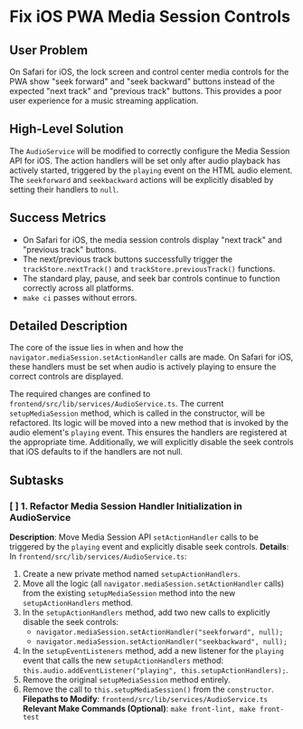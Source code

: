 # Fix iOS PWA Media Session Controls

## User Problem
On Safari for iOS, the lock screen and control center media controls for the PWA show "seek forward" and "seek backward" buttons instead of the expected "next track" and "previous track" buttons. This provides a poor user experience for a music streaming application.

## High-Level Solution
The `AudioService` will be modified to correctly configure the Media Session API for iOS. The action handlers will be set only after audio playback has actively started, triggered by the `playing` event on the HTML audio element. The `seekforward` and `seekbackward` actions will be explicitly disabled by setting their handlers to `null`.

## Success Metrics
- On Safari for iOS, the media session controls display "next track" and "previous track" buttons.
- The next/previous track buttons successfully trigger the `trackStore.nextTrack()` and `trackStore.previousTrack()` functions.
- The standard play, pause, and seek bar controls continue to function correctly across all platforms.
- `make ci` passes without errors.

## Detailed Description
The core of the issue lies in when and how the `navigator.mediaSession.setActionHandler` calls are made. On Safari for iOS, these handlers must be set when audio is actively playing to ensure the correct controls are displayed.

The required changes are confined to `frontend/src/lib/services/AudioService.ts`. The current `setupMediaSession` method, which is called in the constructor, will be refactored. Its logic will be moved into a new method that is invoked by the audio element's `playing` event. This ensures the handlers are registered at the appropriate time. Additionally, we will explicitly disable the seek controls that iOS defaults to if the handlers are not null.

## Subtasks

### [ ] 1. Refactor Media Session Handler Initialization in AudioService
**Description**: Move Media Session API `setActionHandler` calls to be triggered by the `playing` event and explicitly disable seek controls.
**Details**:
In `frontend/src/lib/services/AudioService.ts`:
1.  Create a new private method named `setupActionHandlers`.
2.  Move all the logic (all `navigator.mediaSession.setActionHandler` calls) from the existing `setupMediaSession` method into the new `setupActionHandlers` method.
3.  In the `setupActionHandlers` method, add two new calls to explicitly disable the seek controls:
    - `navigator.mediaSession.setActionHandler("seekforward", null);`
    - `navigator.mediaSession.setActionHandler("seekbackward", null);`
4.  In the `setupEventListeners` method, add a new listener for the `playing` event that calls the new `setupActionHandlers` method: `this.audio.addEventListener("playing", this.setupActionHandlers);`.
5.  Remove the original `setupMediaSession` method entirely.
6.  Remove the call to `this.setupMediaSession()` from the `constructor`.
**Filepaths to Modify**: `frontend/src/lib/services/AudioService.ts`
**Relevant Make Commands (Optional)**: `make front-lint, make front-test`